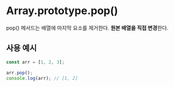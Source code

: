 # Array.prototype.pop()

pop() 메서드는 배열에 마지막 요소를 제거한다. **원본 배열을 직접 변경**한다.

## 사용 예시
```javascript
const arr = [1, 2, 3];

arr.pop();
console.log(arr); // [1, 2]
```
